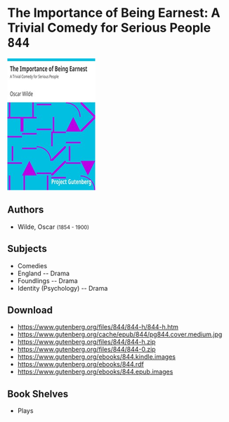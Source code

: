 # The Importance of Being Earnest: A Trivial Comedy for Serious People <kbd>844</kbd>

![](./cover.medium.jpg "")

## Authors


 - Wilde, Oscar <small>(1854 - 1900)</small>

## Subjects


 - Comedies
 - England -- Drama
 - Foundlings -- Drama
 - Identity (Psychology) -- Drama

## Download


 - https://www.gutenberg.org/files/844/844-h/844-h.htm
 - https://www.gutenberg.org/cache/epub/844/pg844.cover.medium.jpg
 - https://www.gutenberg.org/files/844/844-h.zip
 - https://www.gutenberg.org/files/844/844-0.zip
 - https://www.gutenberg.org/ebooks/844.kindle.images
 - https://www.gutenberg.org/ebooks/844.rdf
 - https://www.gutenberg.org/ebooks/844.epub.images

## Book Shelves


 - Plays
